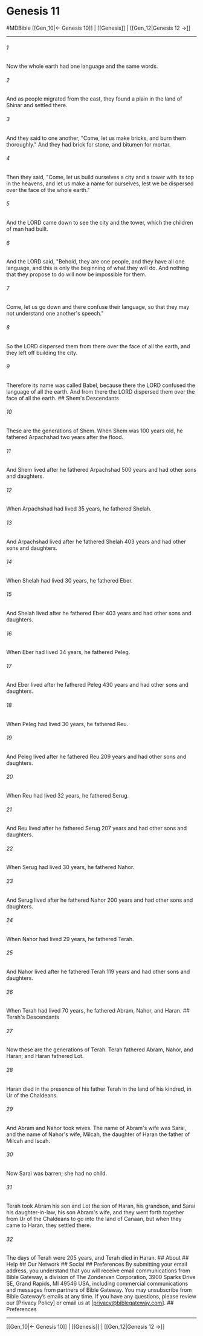 # Genesis 11
#MDBible
[[Gen_10|← Genesis 10]] | [[Genesis]] | [[Gen_12|Genesis 12 →]]

***


###### 1 
Now the whole earth had one language and the same words. 

###### 2 
And as people migrated from the east, they found a plain in the land of Shinar and settled there. 

###### 3 
And they said to one another, "Come, let us make bricks, and burn them thoroughly." And they had brick for stone, and bitumen for mortar. 

###### 4 
Then they said, "Come, let us build ourselves a city and a tower with its top in the heavens, and let us make a name for ourselves, lest we be dispersed over the face of the whole earth." 

###### 5 
And the LORD came down to see the city and the tower, which the children of man had built. 

###### 6 
And the LORD said, "Behold, they are one people, and they have all one language, and this is only the beginning of what they will do. And nothing that they propose to do will now be impossible for them. 

###### 7 
Come, let us go down and there confuse their language, so that they may not understand one another's speech." 

###### 8 
So the LORD dispersed them from there over the face of all the earth, and they left off building the city. 

###### 9 
Therefore its name was called Babel, because there the LORD confused the language of all the earth. And from there the LORD dispersed them over the face of all the earth. ## Shem's Descendants 

###### 10 
These are the generations of Shem. When Shem was 100 years old, he fathered Arpachshad two years after the flood. 

###### 11 
And Shem lived after he fathered Arpachshad 500 years and had other sons and daughters. 

###### 12 
When Arpachshad had lived 35 years, he fathered Shelah. 

###### 13 
And Arpachshad lived after he fathered Shelah 403 years and had other sons and daughters. 

###### 14 
When Shelah had lived 30 years, he fathered Eber. 

###### 15 
And Shelah lived after he fathered Eber 403 years and had other sons and daughters. 

###### 16 
When Eber had lived 34 years, he fathered Peleg. 

###### 17 
And Eber lived after he fathered Peleg 430 years and had other sons and daughters. 

###### 18 
When Peleg had lived 30 years, he fathered Reu. 

###### 19 
And Peleg lived after he fathered Reu 209 years and had other sons and daughters. 

###### 20 
When Reu had lived 32 years, he fathered Serug. 

###### 21 
And Reu lived after he fathered Serug 207 years and had other sons and daughters. 

###### 22 
When Serug had lived 30 years, he fathered Nahor. 

###### 23 
And Serug lived after he fathered Nahor 200 years and had other sons and daughters. 

###### 24 
When Nahor had lived 29 years, he fathered Terah. 

###### 25 
And Nahor lived after he fathered Terah 119 years and had other sons and daughters. 

###### 26 
When Terah had lived 70 years, he fathered Abram, Nahor, and Haran. ## Terah's Descendants 

###### 27 
Now these are the generations of Terah. Terah fathered Abram, Nahor, and Haran; and Haran fathered Lot. 

###### 28 
Haran died in the presence of his father Terah in the land of his kindred, in Ur of the Chaldeans. 

###### 29 
And Abram and Nahor took wives. The name of Abram's wife was Sarai, and the name of Nahor's wife, Milcah, the daughter of Haran the father of Milcah and Iscah. 

###### 30 
Now Sarai was barren; she had no child. 

###### 31 
Terah took Abram his son and Lot the son of Haran, his grandson, and Sarai his daughter-in-law, his son Abram's wife, and they went forth together from Ur of the Chaldeans to go into the land of Canaan, but when they came to Haran, they settled there. 

###### 32 
The days of Terah were 205 years, and Terah died in Haran. ## About ## Help ## Our Network ## Social ## Preferences By submitting your email address, you understand that you will receive email communications from Bible Gateway, a division of The Zondervan Corporation, 3900 Sparks Drive SE, Grand Rapids, MI 49546 USA, including commercial communications and messages from partners of Bible Gateway. You may unsubscribe from Bible Gateway&rsquo;s emails at any time. If you have any questions, please review our [Privacy Policy] or email us at [privacy@biblegateway.com]. ## Preferences

***

[[Gen_10|← Genesis 10]] | [[Genesis]] | [[Gen_12|Genesis 12 →]]
